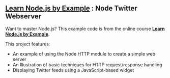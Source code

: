 ## [Learn Node.js by Example](http://www.udemy.com/learn-nodejs-by-example/) : Node Twitter Webserver

Want to master Node.js? This example code is from the online course **[Learn Node.js by Example](http://www.udemy.com/learn-nodejs-by-example/)**. 

This project features:

* An example of using the Node HTTP module to create a simple web server
* An Illustration of basic techniques for HTTP request/response handling
* Displaying Twitter feeds using a JavaScript-based widget
